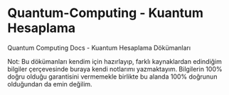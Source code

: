 # Quantum-Computing - Kuantum Hesaplama
Quantum Computing Docs - Kuantum Hesaplama Dökümanları

Not: Bu dökümanları kendim için hazırlayıp, farklı kaynaklardan edindiğim bilgiler çerçevesinde buraya kendi notlarımı yazmaktayım. Bilgilerin 100% doğru olduğu garantisini vermemekle birlikte bu alanda 100% doğrunun olduğundan da emin değilim.
